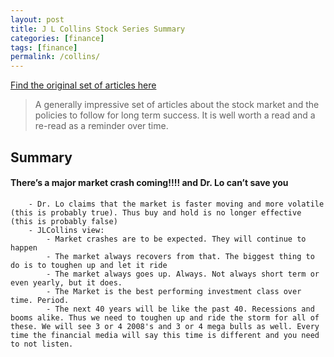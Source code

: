 ```yaml
---
layout: post
title: J L Collins Stock Series Summary
categories: [finance]
tags: [finance]
permalink: /collins/
---
```


[Find the original set of articles here](https://jlcollinsnh.com/stock-series/)

>A generally impressive set of articles about the stock market and the policies to follow for long term success. It is well worth a read and a re-read as a reminder over time.

## Summary

#### There’s a major market crash coming!!!! and Dr. Lo can’t save you
		- Dr. Lo claims that the market is faster moving and more volatile (this is probably true). Thus buy and hold is no longer effective (this is probably false)
		- JLCollins view:
            - Market crashes are to be expected. They will continue to happen
			- The market always recovers from that. The biggest thing to do is to toughen up and let it ride
			- The market always goes up. Always. Not always short term or even yearly, but it does.
			- The Market is the best performing investment class over time. Period.
			- The next 40 years will be like the past 40. Recessions and booms alike. Thus we need to toughen up and ride the storm for all of these. We will see 3 or 4 2008's and 3 or 4 mega bulls as well. Every time the financial media will say this time is different and you need to not listen.
